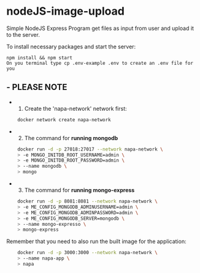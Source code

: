 # nodeJS-image-upload

Simple NodeJS Express Program get files as input from user and upload it to the server. 

To install necessary packages and start the server: 
    
    npm install && npm start
    On you terminal type cp .env-example .env to create an .env file for you



## - PLEASE NOTE
- 1. Create the 'napa-network' network first: 
```sh
    docker network create napa-network
```

- 2. The command for **running mongodb**
``` sh
    docker run -d -p 27018:27017 --network napa-network \
    > -e MONGO_INITDB_ROOT_USERNAME=admin \
    > -e MONGO_INITDB_ROOT_PASSWORD=admin \
    > --name mongodb \
    > mongo
```
- 3. The command for **running mongo-express**
```sh
    docker run -d -p 8081:8081 --network napa-network \
    > -e ME_CONFIG_MONGODB_ADMINUSERNAME=admin \
    > -e ME_CONFIG_MONGODB_ADMINPASSWORD=admin \
    > -e ME_CONFIG_MONGODB_SERVER=mongodb \
    > --name mongo-expresso \
    > mongo-express
```

Remember that you need to also run the built image for the application: 
```sh
    docker run -d -p 3000:3000 --network napa-network \
    > --name napa-app \
    > napa
```



